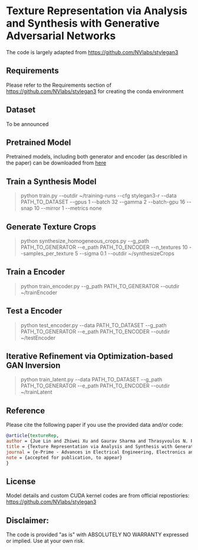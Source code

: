 # Texture Representation via Analysis and Synthesis with Generative Adversarial Networks

The code is largely adapted from https://github.com/NVlabs/stylegan3

## Requirements

Please refer to the Requirements section of https://github.com/NVlabs/stylegan3 for creating the conda environment

## Dataset 

To be announced

## Pretrained Model

Pretrained models, including both generator and encoder (as describled in the paper) can be downloaded from [here](https://drive.google.com/file/d/1zKNcfjXvf5Shr5QkFXXs6ZDTxnv5qDcm/view?usp=share_link)

## Train a Synthesis Model

> python train.py --outdir ~/training-runs --cfg stylegan3-r --data PATH_TO_DATASET --gpus 1 --batch 32 --gamma 2 --batch-gpu 16 --snap 10  --mirror 1 --metrics none

## Generate Texture Crops

> python synthesize_homogeneous_crops.py --g_path PATH_TO_GENERATOR --e_path PATH_TO_ENCODER --n_textures 10 --samples_per_texture 5 --sigma 0.1 --outdir ~/synthesizeCrops 

## Train a Encoder

> python train_encoder.py --g_path PATH_TO_GENERATOR --outdir ~/trainEncoder

## Test a Encoder

> python test_encoder.py --data PATH_TO_DATASET --g_path PATH_TO_GENERATOR --e_path PATH_TO_ENCODER --outdir ~/testEncoder

## Iterative Refinement via Optimization-based GAN Inversion

> python train_latent.py --data PATH_TO_DATASET --g_path PATH_TO_GENERATOR --e_path PATH_TO_ENCODER --outdir ~/trainLatent

## Reference

Please cite the following paper if you use the provided data and/or code:

~~~bibtex
@article{textureRep,
author = {Jue Lin and Zhiwei Xu and Gaurav Sharma and Thrasyvoulos N. Pappas},
title = {Texture Representation via Analysis and Synthesis with Generative Adversarial Networks},
journal = {e-Prime - Advances in Electrical Engineering, Electronics and Energy},
note = {accepted for publication, to appear}
}
~~~

## License

Model details and custom CUDA kernel codes are from official repostiories: https://github.com/NVlabs/stylegan3

## Disclaimer: 

The code is provided "as is" with ABSOLUTELY NO WARRANTY expressed or implied. Use at your own risk.
